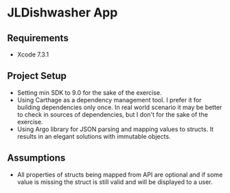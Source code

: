 # JLDishwasher App

## Requirements
* Xcode 7.3.1

## Project Setup
* Setting min SDK to 9.0 for the sake of the exercise.
* Using Carthage as a dependency management tool. I prefer it for building dependencies only once. In real world scenario it may be better to check in sources of dependencies, but I don't for the sake of the exercise.
* Using Argo library for JSON parsing and mapping values to structs. It results in an elegant solutions with immutable objects.

## Assumptions
* All properties of structs being mapped from API are optional and if some value is missing the struct is still valid and will be displayed to a user.